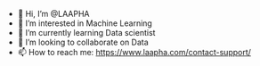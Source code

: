 - 👋 Hi, I’m @LAAPHA
- 👀 I’m interested in Machine Learning
- 🌱 I’m currently learning Data scientist
- 💞️ I’m looking to collaborate on Data
- 📫 How to reach me: https://www.laapha.com/contact-support/

<!---
LAAPHA/LAAPHA is a ✨ special ✨ repository because its `README.md` (this file) appears on your GitHub profile.
You can click the Preview link to take a look at your changes.
--->
